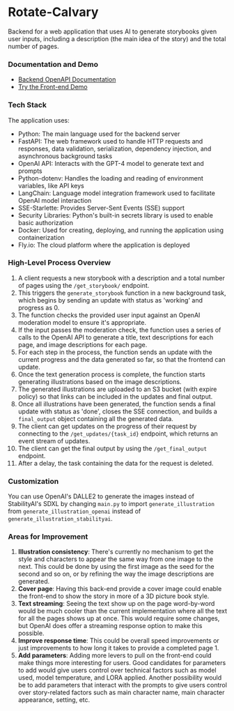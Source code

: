 # Rotate-Calvary
Backend for a web application that uses AI to generate storybooks given user inputs, including a description (the main idea of the story) and the total number of pages.

### Documentation and Demo
- [Backend OpenAPI Documentation](https://rotate-calvary.fly.dev/docs)
- [Try the Front-end Demo](https://storybook-generator.vercel.app/)

### Tech Stack
The application uses:
- Python: The main language used for the backend server
- FastAPI: The web framework used to handle HTTP requests and responses, data validation, serialization, dependency injection, and asynchronous background tasks
- OpenAI API: Interacts with the GPT-4 model to generate text and prompts
- Python-dotenv: Handles the loading and reading of environment variables, like API keys
- LangChain: Language model integration framework used to facilitate OpenAI model interaction
- SSE-Starlette: Provides Server-Sent Events (SSE) support
- Security Libraries: Python's built-in secrets library is used to enable basic authorization
- Docker: Used for creating, deploying, and running the application using containerization
- Fly.io: The cloud platform where the application is deployed

### High-Level Process Overview

1. A client requests a new storybook with a description and a total number of pages using the `/get_storybook/` endpoint.
2. This triggers the `generate_storybook` function in a new background task, which begins by sending an update with status as 'working' and progress as 0.
3. The function checks the provided user input against an OpenAI moderation model to ensure it's appropriate.
4. If the input passes the moderation check, the function uses a series of calls to the OpenAI API to generate a title, text descriptions for each page, and image descriptions for each page.
5. For each step in the process, the function sends an update with the current progress and the data generated so far, so that the frontend can update.
6. Once the text generation process is complete, the function starts generating illustrations based on the image descriptions.
7. The generated illustrations are uploaded to an S3 bucket (with expire policy) so that links can be included in the updates and final output.
8. Once all illustrations have been generated, the function sends a final update with status as 'done', closes the SSE connection, and builds a `final_output` object containing all the generated data.
9. The client can get updates on the progress of their request by connecting to the `/get_updates/{task_id}` endpoint, which returns an event stream of updates.
10. The client can get the final output by using the `/get_final_output` endpoint.
11. After a delay, the task containing the data for the request is deleted.

### Customization
You can use OpenAI's DALLE2 to generate the images instead of StabilityAI's SDXL by changing `main.py` to import `generate_illustration` from `generate_illustration_openai` instead of `generate_illustration_stabilityai`.

### Areas for Improvement

1. **Illustration consistency**: There's currently no mechanism to get the style and characters to appear the same way from one image to the next. This could be done by using the first image as the seed for the second and so on, or by refining the way the image descriptions are generated.
2. **Cover page**: Having this back-end provide a cover image could enable the front-end to show the story in more of a 3D picture book style.
3. **Text streaming**: Seeing the text show up on the page word-by-word would be much cooler than the current implementation where all the text for all the pages shows up at once. This would require some changes, but OpenAI does offer a streaming response option to make this possible.
4. **Improve response time**: This could be overall speed improvements or just improvements to how long it takes to provide a completed page 1.
5. **Add parameters**: Adding more levers to pull on the front-end could make things more interesting for users. Good candidates for parameters to add would give users control over technical factors such as model used, model temperature, and LORA applied. Another possibility would be to add parameters that interact with the prompts to give users control over story-related factors such as main character name, main character appearance, setting, etc.
